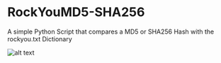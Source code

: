# RockYouMD5-SHA256
A simple Python Script that compares a MD5 or SHA256 Hash with the rockyou.txt Dictionary

![alt text](https://github.com/PengSec/RockYouMD5/blob/master/rockyouTerminal.png "Rock You MD5")
